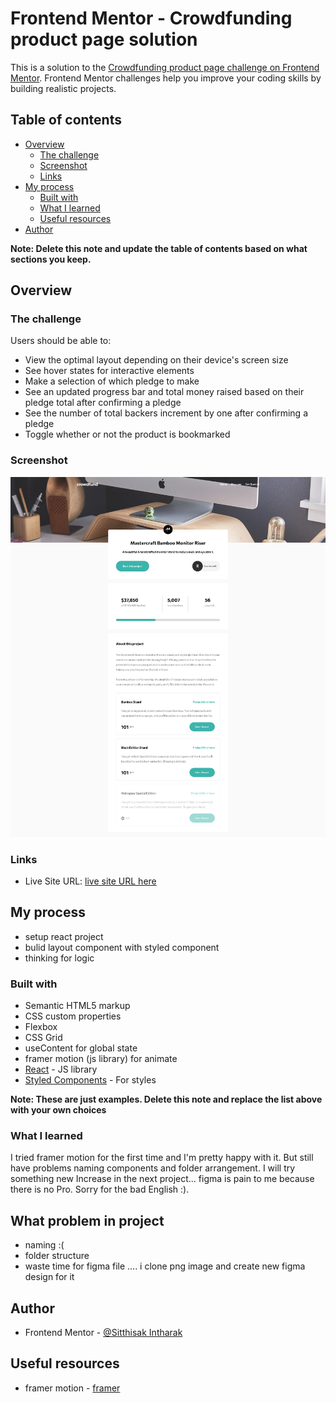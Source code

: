 # Frontend Mentor - Crowdfunding product page solution

This is a solution to the [Crowdfunding product page challenge on Frontend Mentor](https://www.frontendmentor.io/challenges/crowdfunding-product-page-7uvcZe7ZR). Frontend Mentor challenges help you improve your coding skills by building realistic projects.

## Table of contents

- [Overview](#overview)
  - [The challenge](#the-challenge)
  - [Screenshot](#screenshot)
  - [Links](#links)
- [My process](#my-process)
  - [Built with](#built-with)
  - [What I learned](#what-i-learned)
  - [Useful resources](#useful-resources)
- [Author](#author)

**Note: Delete this note and update the table of contents based on what sections you keep.**

## Overview

### The challenge

Users should be able to:

- View the optimal layout depending on their device's screen size
- See hover states for interactive elements
- Make a selection of which pledge to make
- See an updated progress bar and total money raised based on their pledge total after confirming a pledge
- See the number of total backers increment by one after confirming a pledge
- Toggle whether or not the product is bookmarked

### Screenshot

![](./screencapture-127-0-0-1-5173-2022-07-31-01_47_09.png)

### Links

- Live Site URL: [ live site URL here](https://your-live-site-url.com)

## My process

- setup react project
- bulid layout component with styled component
- thinking for logic

### Built with

- Semantic HTML5 markup
- CSS custom properties
- Flexbox
- CSS Grid
- useContent for global state
- framer motion (js library) for animate
- [React](https://reactjs.org/) - JS library
- [Styled Components](https://styled-components.com/) - For styles

**Note: These are just examples. Delete this note and replace the list above with your own choices**

### What I learned

I tried framer motion for the first time and I'm pretty happy with it. But still have problems naming components and folder arrangement. I will try something new Increase in the next project... figma is pain to me because there is no Pro. Sorry for the bad English :).

## What problem in project

- naming :(
- folder structure
- waste time for figma file .... i clone png image and create new figma design for it

## Author

- Frontend Mentor - [@Sitthisak Intharak](https://www.frontendmentor.io/profile/Sittisukintaruk)

## Useful resources

- framer motion - [framer](https://www.framer.com/motion/)
